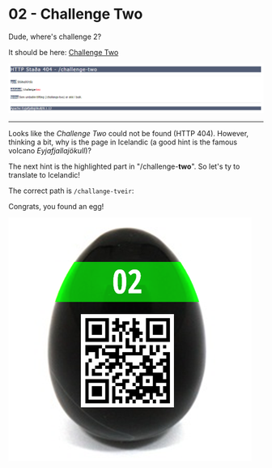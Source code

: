 # 02 - Challenge Two

Dude, where's challenge 2?

It should be here: [Challenge Two](https://he-archive.sieber.space/challenge-two)

![](challenge_two.png)

---

Looks like the _Challenge Two_ could not be found (HTTP 404). However, thinking a bit, why is the page
in Icelandic (a good hint is the famous volcano _Eyjafjallajökull_)?

The next hint is the highlighted part in "/challenge-**two**". So let's ty to translate to Icelandic!

The correct path is `/challange-tveir`:

Congrats, you found an egg!

![](egg02_pZsNSAXmqYONgdSJkGiZ.png) 
